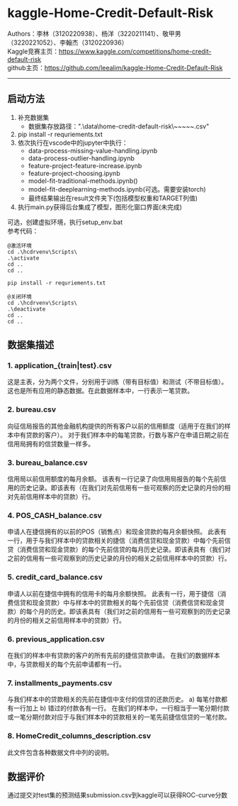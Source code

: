 
# kaggle-Home-Credit-Default-Risk

Authors：李林（3120220938）、杨洋（3220211141）、敬甲男（3220221052）、李翰杰（3120220936）  
Kaggle竞赛主页：https://www.kaggle.com/competitions/home-credit-default-risk  
github主页：https://github.com/leealim/kaggle-Home-Credit-Default-Risk

---

## 启动方法

1. 补充数据集  
    - 数据集存放路径：".\data\home-credit-default-risk\\~~~~~.csv"
2. pip install -r requriements.txt
3. 依次执行在vscode中的jupyter中执行：  
    - data-process-missing-value-handling.ipynb  
    - data-process-outlier-handling.ipynb  
    - feature-project-feature-increase.ipynb  
    - feature-project-choosing.ipynb  
    - model-fit-traditional-methods.ipynb()  
    - model-fit-deeplearning-methods.ipynb(可选。需要安装torch)  
    - 最终结果输出在result文件夹下(包括模型权重和TARGET列值)
4. 执行main.py获得后台集成了模型，图形化窗口界面(未完成)

可选，创建虚拟环境，执行setup_env.bat  
参考代码：

```CMD
@激活环境
cd .\hcdrvenv\Scripts\ 
.\activate
cd ..
cd ..

pip install -r requriements.txt

@关闭环境
cd .\hcdrvenv\Scripts\ 
.\deactivate
cd ..
cd ..
```

## 数据集描述

### 1. **application_{train|test}.csv**

这是主表，分为两个文件，分别用于训练（带有目标值）和测试（不带目标值）。
这也是所有应用的静态数据。在此数据样本中，一行表示一笔贷款。

### 2. **bureau.csv**

向征信局报告的其他金融机构提供的所有客户以前的信用额度（适用于在我们的样本中有贷款的客户）。
对于我们样本中的每笔贷款，行数与客户在申请日期之前在信用局拥有的信贷数量一样多。

### 3. **bureau_balance.csv**

信用局以前信用额度的每月余额。
该表有一行记录了向信用局报告的每个先前信用的历史记录。即该表有（在我们对先前信用有一些可观察的历史记录的月份的相对先前信用样本中的贷款）行。

### 4. **POS_CASH_balance.csv**

申请人在捷信拥有的以前的POS（销售点）和现金贷款的每月余额快照。
此表有一行，用于与我们样本中的贷款相关的捷信（消费信贷和现金贷款）中每个先前信贷（消费信贷和现金贷款）的每个先前信贷的每月历史记录。即该表具有（我们对之前的信用有一些可观察到的历史记录的月份的相关之前信用样本中的贷款）行。

### 5. **credit_card_balance.csv**

申请人以前在捷信中拥有的信用卡的每月余额快照。
此表有一行，用于捷信（消费信贷和现金贷款）中与样本中的贷款相关的每个先前信贷（消费信贷和现金贷款）的每个月的历史。即该表具有（我们对之前的信用有一些可观察到的历史记录的月份的相关之前信用样本中的贷款）行。

### 6. **previous_application.csv**

在我们的样本中有贷款的客户的所有先前的捷信贷款申请。
在我们的数据样本中，与贷款相关的每个先前申请都有一行。

### 7. **installments_payments.csv**

与我们样本中的贷款相关的先前在捷信中支付的信贷的还款历史。
a) 每笔付款都有一行加上 b) 错过的付款各有一行。
在我们的样本中，一行相当于一笔分期付款或一笔分期付款对应于与我们样本中的贷款相关的一笔先前捷信信贷的一笔付款。

### 8. **HomeCredit_columns_description.csv**

此文件包含各种数据文件中列的说明。

## 数据评价

通过提交对test集的预测结果submission.csv到kaggle可以获得ROC-curve分数
